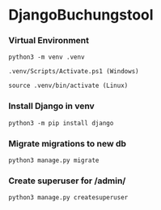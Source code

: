 # DjangoBuchungstool

### Virtual Environment
```
python3 -m venv .venv

.venv/Scripts/Activate.ps1 (Windows)

source .venv/bin/activate (Linux)
```

### Install Django in venv
```
python3 -m pip install django
```

### Migrate migrations to new db
```
python3 manage.py migrate
```

### Create superuser for /admin/
```
python3 manage.py createsuperuser
```
